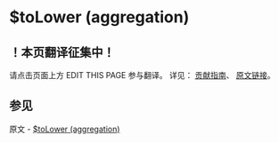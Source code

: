 # $toLower (aggregation)

## ！本页翻译征集中！

请点击页面上方 EDIT THIS PAGE 参与翻译。
详见：
[贡献指南]( https://github.com/JinMuInfo/MongoDB-Manual-zh/blob/master/CONTRIBUTING.md )、
[原文链接](  https://docs.mongodb.com/manual/reference/operator/aggregation/toLower/  )。
## 参见

原文 - [$toLower (aggregation)]( https://docs.mongodb.com/manual/reference/operator/aggregation/toLower/ )

